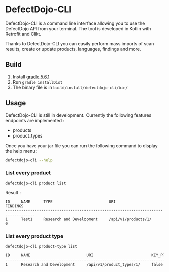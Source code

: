 # DefectDojo-CLI

DefectDojo-CLI is a command line interface allowing you to use the DefectDojo API from your terminal.
The tool is developed in Kotlin with Retrofit and Clikt.


Thanks to DefectDojo-CLI you can easily perform mass imports of scan results, create or update products, languages, 
findings and more.

## Build 

1. Install [gradle 5.6.1]()
2. Run `gradle installDist`
3. The binary file is in `build/install/defectdojo-cli/bin/`

## Usage

DefectDojo-CLI is still in development.
Currently the following features endpoints are implemented :

- products
- product_types

Once you have your jar file you can run the following command to display the help menu :

~~~bash
defectdojo-cli --help
~~~

### List every product 

~~~
defectdojo-cli product list
~~~

Result :
~~~
ID     NAME      TYPE                         URI                     FINDINGS     
-----------------------------------------------------------------------------------
1      Test1     Research and Development     /api/v1/products/1/     0      
~~~

### List every product type 

~~~
defectdojo-cli product-type list
~~~

~~~bash
ID     NAME                         URI                          KEY_PRODUCT     CRITICAL_PRODUCT     
------------------------------------------------------------------------------------------------------
1      Research and Development     /api/v1/product_types/1/     false           false   
~~~